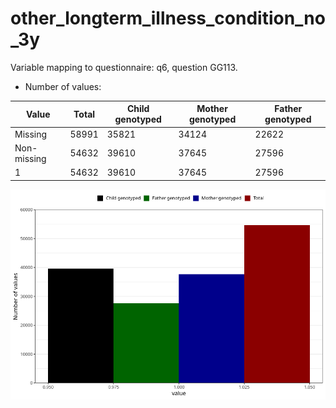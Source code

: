 # other_longterm_illness_condition_no_3y
Variable mapping to questionnaire: q6, question GG113.
- Number of values:

| Value | Total | Child genotyped | Mother genotyped | Father genotyped |
| ----- | ----- | --------------- | ---------------- | ---------------- |
| Missing | 58991 | 35821 | 34124 | 22622 |
| Non-missing | 54632 | 39610 | 37645 | 27596 |
| 1 | 54632 | 39610 | 37645 | 27596 |



![](other_longterm_illness_condition_no_3y_n.png)



